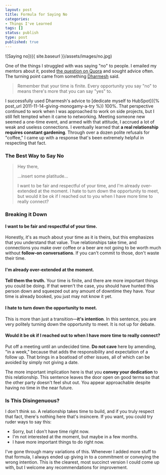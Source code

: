 ```yaml
---
layout: post
title: Formula for Saying No
categories:
- Things I've Learned
tags: []
status: publish
type: post
published: true
---
```

![Saying no]({{ site.baseurl }}/assets/images/no.jpg)

One of the things I struggled with was saying "no" to people. I emailed my mentors about it, posted [the question on Quora](http://www.quora.com/Self-Improvement/How-can-a-person-learn-to-say-no) and sought advice often. The turning point came from something [Dharmesh](https://twitter.com/dharmesh) said.

> Remember that your time is finite. Every opportunity you say "no" to means there's more that you can say "yes" to.

I successfully used Dharmesh's advice to [dedicate myself to HubSpot]({% post_url 2011-11-14-giving-monogamy-a-try %}) 100%. That perspective continued to work when I was approached to work on side projects, but I still felt tempted when it came to networking. Meeting someone new seemed a one-time event, and armed with that attitude, I accrued a lot of weak and useless connections. I eventually learned that __a real relationship requires constant gardening__. Through over a dozen polite refusals for "coffee," I came up with a response that's been extremely helpful in respecting that fact.

### The Best Way to Say No

> Hey there,
>
> ...insert some platitude...
>
> I want to be fair and respectful of your time, and I'm already over-extended at the moment. I hate to turn down the opportunity to meet, but would it be ok if I reached out to you when I have more time to really connect?

### Breaking it Down

#### I want to be fair and respectful of your time.

Honestly, it's as much about your time as it is theirs, but this emphasizes that you understand that value. True relationships take time, and connections you make over coffee or a beer are not going to be worth much without __follow-on conversations__. If you can't commit to those, don't waste their time.

#### I'm already over-extended at the moment.

__Tell them the truth.__ Your time is finite, and there are more important things you could be doing. If that weren't the case, you should have hunted this person down and squeezed out any amount of downtime they have. Your time is already booked, you just may not know it yet.

#### I hate to turn down the opportunity to meet.

This is more than just a transition&mdash;__it's intention__. In this sentence, you are very politely turning down the opportunity to meet. It is not up for debate.

#### Would it be ok if I reached out to when I have more time to really connect?

Put off a meeting until an undecided time. __Do not cave__ here by amending, "in a week," because that adds the responsibility and expectation of a follow up. That brings in a boatload of other issues, all of which can be avoided by simply not giving a date.

The more important implication here is that you __convey your dedication__ to this relationship. This sentence leaves the door open on good terms so that the other party doesn't feel shut out. You appear approachable despite having no time in the near future.

### Is This Disingenuous?

I don't think so. A relationship takes time to build, and if you truly respect that fact, there's nothing here that's insincere. If you want, you could try ruder ways to say this:

- Sorry, but I don't have time right now.
- I'm not interested at the moment, but maybe in a few months.
- I have more important things to do right now.

I've gone through many variations of this. Whenever I added more stuff to that formula, I always ended up giving in to a commitment or conveying the wrong intention. This is the clearest, most succinct version I could come up with, but I welcome any recommendations for improvement.
